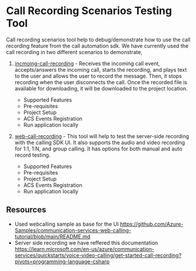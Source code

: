 # Call Recording Scenarios Testing Tool

Call recording scenarios tool help to debug/demonstrate how to use the call recording feature from the call automation sdk. We have currently used the call recording in two different scenarios to demonstrate,

1. [incmoing-call-recording](https://github.com/Azure-Samples/communication-services-recording/blob/main/call-recording-scenarios/incoming-call-recording/README.md) - Receives the incoming call event, accepts/answers the incoming call, starts the recording, and plays text to the user and allows the user to record the message. Then, it stops recording when the user disconnects the call. Once the recorded file is available for downloading, it will be downloaded to the project location.
   * Supported Features
   * Pre-requisites
   * Project Setup
   * ACS Events Registration
   * Run application locally
   
3. [web-call-recording](https://github.com/Azure-Samples/communication-services-recording/blob/main/call-recording-scenarios/web-call-recording/README.md) - This tool will help to test the server-side recording with the calling SDK UI. It also supports the audio and video recording for 1:1, 1:N, and group calling. It has options for both manual and auto record testing.
   * Supported Features
   * Pre-requisites
   * Project Setup
   * ACS Events Registration
   * Run application locally

## Resources

* Used webcalling sample as base for the UI https://github.com/Azure-Samples/communication-services-web-calling-tutorial/blob/main/README.md
* Server side recording we have reffered this documentation https://learn.microsoft.com/en-us/azure/communication-services/quickstarts/voice-video-calling/get-started-call-recording?pivots=programming-language-csharp
